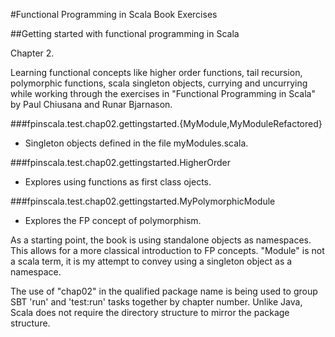#Functional Programming in Scala Book Exercises

##Getting started with functional programming in Scala

Chapter 2.

Learning functional concepts like higher order functions,
tail recursion, polymorphic functions, scala singleton
objects, currying and uncurrying while working through
the exercises in "Functional Programming in Scala" by
Paul Chiusana and Runar Bjarnason.

###fpinscala.test.chap02.gettingstarted.{MyModule,MyModuleRefactored}
   * Singleton objects defined in the file myModules.scala.

###fpinscala.test.chap02.gettingstarted.HigherOrder
   * Explores using functions as first class ojects.

###fpinscala.test.chap02.gettingstarted.MyPolymorphicModule
   * Explores the FP concept of polymorphism.

As a starting point, the book is using standalone objects
as namespaces.  This allows for a more classical introduction
to FP concepts.  "Module" is not a scala term, it is my 
attempt to convey using a singleton object as a namespace.

The use of "chap02" in the qualified package name is being
used to group SBT 'run' and 'test:run' tasks together
by chapter number.  Unlike Java, Scala does not require
the directory structure to mirror the package structure.

